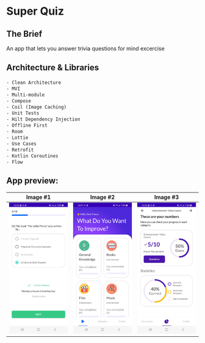 # Super Quiz
## The Brief

An app that lets you answer trivia questions for mind excercise

## Architecture & Libraries

```
- Clean Architecture
- MVI
- Multi-module
- Compose
- Coil (Image Caching)
- Unit Tests
- Hilt Dependency Injection
- Offline First
- Room
- Lottie
- Use Cases
- Retrofit
- Kotlin Coroutines
- Flow
```

## App preview:




Image #1            |  Image #2             |  Image #3           
:-------------------------:|:----------------------------:|:----------------------------:
<img src="images/SuperQuiz_1.jpg">    |  <img src="images/SuperQuiz_2.jpg">     |  <img src="images/SuperQuiz_3.jpg">
